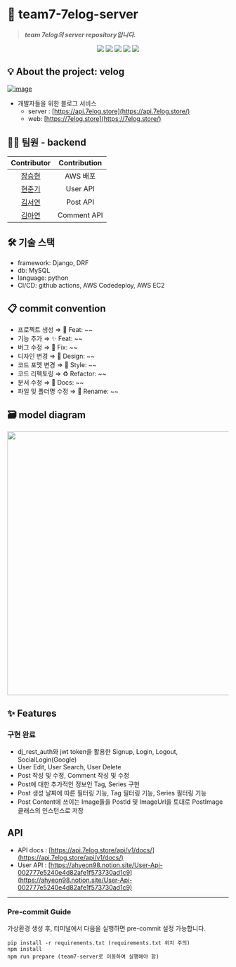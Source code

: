 # :waffle: team7-7elog-server
>  ***team 7elog의 server repository입니다.***
<div align="center">
    <img src="https://img.shields.io/badge/Python-3776AB?style=flat&logo=Python&logoColor=white"/>
    <img src="https://img.shields.io/badge/Django-092E20?style=flat&logo=Django&logoColor=white"/>
    <img src="https://img.shields.io/badge/MySQL-4479A1?style=flat&logo=MySQL&logoColor=white"/>
    <img src="https://img.shields.io/badge/Amazon AWS-232F3E?style=flat&logo=Amazon AWS&logoColor=white"/>
    <img src="https://img.shields.io/badge/Amazon EC2-FF9900?style=flat&logo=Amazon EC2&logoColor=white"/>
</div>

## :bulb: About the project: velog

[![image](https://user-images.githubusercontent.com/110763772/216703613-2c99599b-9ed5-4189-ab01-b0cdbb80682f.png)](https://velog.io/)

- 개발자들을 위한 블로그 서비스  
    - server : [https://api.7elog.store](https://api.7elog.store/)  
    - web: [https://7elog.store](https://7elog.store/)  

## :technologist: 팀원 - backend

|Contributor|Contribution|
|:------:|:--------:|
|[장승현](https://github.com/jang1751)|AWS 배포|
|[현준기](https://github.com/orbizzz)|User API|
|[김서연](https://github.com/kimtjdus)|Post API|
|[김아연](https://github.com/kay1918)|Comment API|

## :hammer_and_wrench: 기술 스택
- framework: Django, DRF
- db: MySQL
- language: python
- CI/CD: github actions, AWS Codedeploy, AWS EC2

## :clipboard: commit convention
- 프로젝트 생성 ⇒ :tada: Feat: ~~
- 기능 추가 ⇒ :sparkles: Feat: ~~
- 버그 수정 ⇒ :bug: Fix: ~~
- 디자인 변경 ⇒ :lipstick: Design: ~~
- 코드 포멧 변경 ⇒ :art: Style: ~~
- 코드 리펙토링 ⇒ :recycle: Refactor: ~~
- 문서 수정 ⇒ :memo: Docs: ~~
- 파일 및 폴더명 수정 ⇒ :truck: Rename: ~~


## :card_file_box: model diagram
<div align="center">
    <img src="https://user-images.githubusercontent.com/110763772/216666595-22780410-827a-488d-8769-e18869608cbb.png" width="600" height="600"/>
</div>


## :sparkles: Features
### 구현 완료
- dj_rest_auth와 jwt token을 활용한 Signup, Login, Logout, SocialLogin(Google)
- User Edit, User Search, User Delete
- Post 작성 및 수정, Comment 작성 및 수정
- Post에 대한 추가적인 정보인 Tag, Series 구현
- Post 생성 날짜에 따른 필터링 기능, Tag 필터링 기능, Series 필터링 기능
- Post Content에 쓰이는 Image들을 PostId 및 ImageUrl을 토대로 PostImage 클래스의 인스턴스로 저장


## API
- API docs : [https://api.7elog.store/api/v1/docs/](https://api.7elog.store/api/v1/docs/) 
- User API : [https://ahyeon98.notion.site/User-Api-002777e5240e4d82afe1f573730ad1c9](https://ahyeon98.notion.site/User-Api-002777e5240e4d82afe1f573730ad1c9)

-------------
### Pre-commit Guide
가상환경 생성 후, 터미널에서 다음을 실행하면 pre-commit 설정 가능합니다.

    pip install -r requirements.txt (requirements.txt 위치 주의)
    npm install
    npm run prepare (team7-server로 이동하여 실행해야 함)




